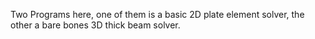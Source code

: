 Two Programs here, one of them is a basic 2D plate element solver, the other a bare bones 3D thick beam solver.

